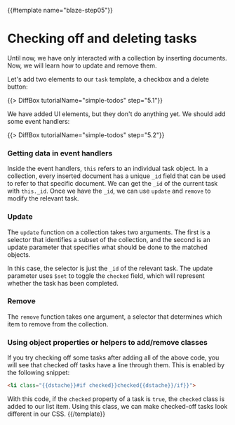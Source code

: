 {{#template name="blaze-step05"}}

# Checking off and deleting tasks

Until now, we have only interacted with a collection by inserting documents. Now, we will learn how to update and remove them.

Let's add two elements to our `task` template, a checkbox and a delete button:

{{> DiffBox tutorialName="simple-todos" step="5.1"}}

We have added UI elements, but they don't do anything yet. We should add some event handlers:

{{> DiffBox tutorialName="simple-todos" step="5.2"}}

### Getting data in event handlers

Inside the event handlers, `this` refers to an individual task object. In a collection, every inserted document has a unique `_id` field that can be used to refer to that specific document. We can get the `_id` of the current task with `this._id`. Once we have the `_id`, we can use `update` and `remove` to modify the relevant task.

### Update

The `update` function on a collection takes two arguments. The first is a selector that identifies a subset of the collection, and the second is an update parameter that specifies what should be done to the matched objects.

In this case, the selector is just the `_id` of the relevant task. The update parameter uses `$set` to toggle the `checked` field, which will represent whether the task has been completed.

### Remove

The `remove` function takes one argument, a selector that determines which item to remove from the collection.

### Using object properties or helpers to add/remove classes

If you try checking off some tasks after adding all of the above code, you will see that checked off tasks have a line through them. This is enabled by the following snippet:

```html
<li class="{{dstache}}#if checked}}checked{{dstache}}/if}}">
```

With this code, if the `checked` property of a task is `true`, the `checked` class is added to our list item. Using this class, we can make checked-off tasks look different in our CSS. 
{{/template}}
